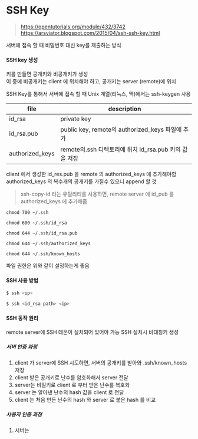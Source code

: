 

# SSH Key

> https://opentutorials.org/module/432/3742
> https://arsviator.blogspot.com/2015/04/ssh-ssh-key.html

  
서버에 접속 할 때 비밀번호 대신 key를 제출하는 방식  
  
#### SSH key 생성
키를 만들면 공개키와 비공개키가 생성  
이 중에 비공개키는 client 에 위치해야 하고, 공개키는 server (remote)에 위치  
  
SSH Key를 통해서 서버에 접속 할 때 Unix 계열(리눅스, 맥)에서는 ssh-keygen 사용
  
| file          | description                                   | 
|---------------|-----------------------------------------------|
|id_rsa         |private key                                    | 
|id_rsa.pub     |public key, remote의 authorized_keys 파일에 추가  |
|authorized_keys|remote의.ssh 디렉토리에 위치 id_rsa.pub 키의 값을 저장 |
  
client 에서 생성한 id_res.pub 을 remote 의 authorized_keys 에 추가해야함
authorized_keys 의 복수개의 공개키를 가질수 있으니 append 할 것 
  
> ssh-copy-id 라는 유틸리티를 사용하면, remote server 에 id_pub 를 authorized_keys 에 추가해줌
  
``` 
chmod 700 ~/.ssh

chmod 600 ~/.ssh/id_rsa

chmod 644 ~/.ssh/id_rsa.pub

chmod 644 ~/.ssh/authorized_keys

chmod 644 ~/.ssh/known_hosts
```
파일 권한은 위와 같이 설정하는게 좋음


#### SSH 사용 방법

``` sh
$ ssh <ip>
```

``` sh
$ ssh <id_rsa path> <ip>
```

#### SSH 동작 원리
remote server에 SSH 데몬이 설치되어 있어야 가능
SSH 설치시 비대칭키 생성

##### 서버 인증 과정
1. client 가 server에 SSH 시도하면, 서버의 공개키를 받아와 .ssh/known_hosts 저장
2. client 받은 공개키로 난수를 암호화해서 server 전달
3. server는 비밀키로 client 로 부터 받은 난수를 복호화
4. server 는 알아낸 난수의 hash 값을 client 로 전달
5. client 는 처음 만든 난수의 hash 와 server 로 붙은 hash 를 비교

##### 사용자 인증 과정

1. 서버는 
<!--stackedit_data:
eyJoaXN0b3J5IjpbMTkxMDk5NTY1NCwtMTkxMjk3NzY0MCwxOD
I0NDc3NDIsLTExMTk3MjU4MTYsMTI5MjQ3Mzg1NF19
-->